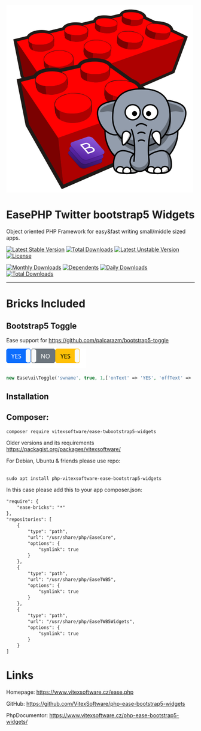 ![EasePHP TWB5 Widgets Logo](project-logo.png?raw=true "Project Logo")

EasePHP Twitter bootstrap5 Widgets
==================================

Object oriented PHP Framework for easy&fast writing small/middle sized apps.

[![Latest Stable Version](https://poser.pugx.org/vitexsoftware/ease-twbootstrap5-widgets/v)](//packagist.org/packages/vitexsoftware/ease-twbootstrap5-widgets) 
[![Total Downloads](https://poser.pugx.org/vitexsoftware/ease-twbootstrap5-widgets/downloads)](//packagist.org/packages/vitexsoftware/ease-twbootstrap5-widgets) 
[![Latest Unstable Version](https://poser.pugx.org/vitexsoftware/ease-twbootstrap5-widgets/v/unstable)](//packagist.org/packages/vitexsoftware/ease-twbootstrap5-widgets) 
[![License](https://poser.pugx.org/vitexsoftware/ease-twbootstrap5-widgets/license)](//packagist.org/packages/vitexsoftware/ease-twbootstrap5-widgets)

[![Monthly Downloads](https://poser.pugx.org/vitexsoftware/ease-twbootstrap5-widgets/d/monthly)](//packagist.org/packages/vitexsoftware/ease-twbootstrap5-widgets)
[![Dependents](https://poser.pugx.org/vitexsoftware/ease-twbootstrap5-widgets/dependents)](//packagist.org/packages/vitexsoftware/ease-twbootstrap5-widgets)
[![Daily Downloads](https://poser.pugx.org/vitexsoftware/ease-twbootstrap5-widgets/d/daily)](//packagist.org/packages/vitexsoftware/ease-twbootstrap5-widgets)
[![Total Downloads](https://poser.pugx.org/vitexsoftware/ease-twbootstrap5-widgets/downloads)](//packagist.org/packages/vitexsoftware/ease-twbootstrap5-widgets)

---

Bricks Included
===============




Bootstrap5 Toggle
-----------------------

Ease support for https://github.com/palcarazm/bootstrap5-toggle

![Toggle](Toggle.png?raw=true)

```php
new Ease\ui\Toggle('swname', true, 1,['onText' => 'YES', 'offText' => 'NO']);
```

Installation
------------


Composer:
---------

```shell
composer require vitexsoftware/ease-twbootstrap5-widgets
```


Older versions and its requirements https://packagist.org/packages/vitexsoftware/


For Debian, Ubuntu & friends please use repo:

```shell

sudo apt install php-vitexsoftware-ease-bootstrap5-widgets
```

In this case please add this to your app composer.json:

    "require": {
        "ease-bricks": "*"
    },
    "repositories": [
        {
            "type": "path",
            "url": "/usr/share/php/EaseCore",
            "options": {
                "symlink": true
            }
        },
        {
            "type": "path",
            "url": "/usr/share/php/EaseTWB5",
            "options": {
                "symlink": true
            }
        },
        {
            "type": "path",
            "url": "/usr/share/php/EaseTWB5Widgets",
            "options": {
                "symlink": true
            }
        }
    ]

Links
=====

Homepage: https://www.vitexsoftware.cz/ease.php

GitHub: https://github.com/VitexSoftware/php-ease-bootstrap5-widgets

PhpDocumentor: https://www.vitexsoftware.cz/php-ease-bootstrap5-widgets/

